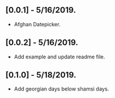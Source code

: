 ## [0.0.1] - 5/16/2019.

* Afghan Datepicker.

## [0.0.2] - 5/16/2019.

* Add example and update readme file.

## [0.1.0] - 5/18/2019.

* Add georgian days below shamsi days.
